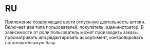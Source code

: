 # RU
Приложение позволяющие вести отпускную деятельность аптеки.
Включает два типа пользователей: покупатель, администратор.
В зависимости от роли пользователь может производить заказы, просматривать или редактировать ассортимент, контролировать пользовательскую базу. 
